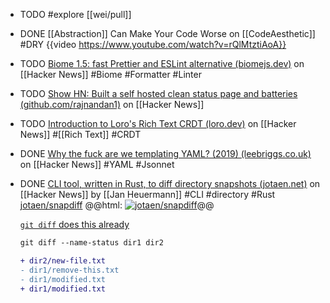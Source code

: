 - TODO #explore [[wei/pull]]
- DONE [[Abstraction]] Can Make Your Code Worse on [[CodeAesthetic]] #DRY
  {{video https://www.youtube.com/watch?v=rQlMtztiAoA}}
- TODO [Biome 1.5: fast Prettier and ESLint alternative (biomejs.dev)](https://news.ycombinator.com/item?id=38912104) on [[Hacker News]] #Biome #Formatter #Linter
- TODO [Show HN: Built a self hosted clean status page and batteries (github.com/rajnandan1)](https://news.ycombinator.com/item?id=39099980) on [[Hacker News]]
- TODO [Introduction to Loro's Rich Text CRDT (loro.dev)](https://news.ycombinator.com/item?id=39102577) on [[Hacker News]] #[[Rich Text]] #CRDT
- DONE [Why the fuck are we templating YAML? (2019) (leebriggs.co.uk)](https://news.ycombinator.com/item?id=39101828) on [[Hacker News]] #YAML #Jsonnet
- DONE [CLI tool, written in Rust, to diff directory snapshots (jotaen.net)](https://news.ycombinator.com/item?id=39093970) on [[Hacker News]] by [[Jan Heuermann]] #CLI #directory #Rust
  [jotaen/snapdiff](https://github.com/jotaen/snapdiff)
  @@html: <a href="https://github.com/jotaen/snapdiff/"><img src="https://github-readme-stats-astronomer.vercel.app/api/pin/?username=jotaen&repo=snapdiff&theme=tokyonight" alt="jotaen/snapdiff"/></a>@@
  
  [`git diff` does this already](https://news.ycombinator.com/item?id=39093970#39094832)
  
  ```diff
  git diff --name-status dir1 dir2
  
  + dir2/new-file.txt
  - dir1/remove-this.txt
  - dir1/modified.txt
  + dir1/modified.txt
  ```